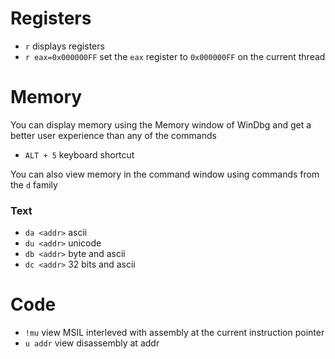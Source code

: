 # Registers
- `r` displays registers
- `r eax=0x000000FF` set the `eax` register to `0x000000FF` on the current thread

# Memory
You can display memory using the Memory window of WinDbg and get a better user experience than any of the commands
 - `ALT + 5` keyboard shortcut

You can also view memory in the command window using commands from the `d` family
### Text
 - `da <addr>` ascii
 - `du <addr>` unicode
 - `db <addr>` byte and ascii
 - `dc <addr>` 32 bits and ascii

# Code
 - `!mu` view MSIL interleved with assembly at the current instruction pointer
 - `u addr` view disassembly at addr 
 